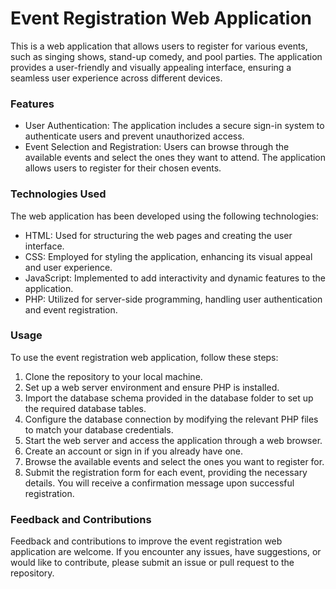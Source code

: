 # Event Registration Web Application
This is a web application that allows users to register for various events, such as singing shows, stand-up comedy, and pool parties. The application provides a user-friendly and visually appealing interface, ensuring a seamless user experience across different devices.

### Features
* User Authentication: The application includes a secure sign-in system to authenticate users and prevent unauthorized access.
* Event Selection and Registration: Users can browse through the available events and select the ones they want to attend. The application allows users to register for their chosen events.

### Technologies Used
The web application has been developed using the following technologies:
* HTML: Used for structuring the web pages and creating the user interface.
* CSS: Employed for styling the application, enhancing its visual appeal and user experience.
* JavaScript: Implemented to add interactivity and dynamic features to the application.
* PHP: Utilized for server-side programming, handling user authentication and event registration.

### Usage
To use the event registration web application, follow these steps:
1. Clone the repository to your local machine.
2. Set up a web server environment and ensure PHP is installed.
3. Import the database schema provided in the database folder to set up the required database tables.
4. Configure the database connection by modifying the relevant PHP files to match your database credentials.
5. Start the web server and access the application through a web browser.
6. Create an account or sign in if you already have one.
7. Browse the available events and select the ones you want to register for.
8. Submit the registration form for each event, providing the necessary details.
You will receive a confirmation message upon successful registration.

### Feedback and Contributions
Feedback and contributions to improve the event registration web application are welcome. If you encounter any issues, have suggestions, or would like to contribute, please submit an issue or pull request to the repository.
